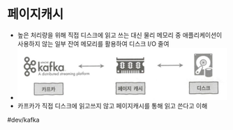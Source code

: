 # 페이지캐시 
* 높은 처리량을 위해 직접 디스크에 읽고 쓰는 대신 물리 메모리 중 애플리케이션이 사용하지 않는 일부 잔여 메모리를 활용하여 디스크 I/O 줄여 
* ![](../이미지/kafka_페이지캐시.png)
* 카프카가 직접 디스크에 읽고쓰지 않고 페이지캐시를 통해 읽고 쓴다고 이해 

#dev/kafka